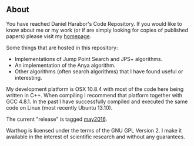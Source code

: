 ## About ##

You have reached Daniel Harabor's Code Repository. If you would like to know about me or my work (or if are simply looking for copies of published papers) please visit my [homepage](http://harabor.net/daniel).

Some things that are hosted in this repository:
* Implementations of Jump Point Search and JPS+ algorithms.
* An implementation of the Anya algorithm.
* Other algorithms (often search algorithms) that I have found useful or interesting.

My development platform is OSX 10.8.4 with most of the code here being written in C++. When compiling I recommend that platform together with GCC 4.8.1. In the past I have successfully compiled and executed the same code on Linux (most recently Ubuntu 13.10). 


The current "release" is tagged [may2016](https://bitbucket.org/dharabor/pathfinding/commits/tag/may2016).

Warthog is licensed under the terms of the GNU GPL Version 2. I make it available in the interest of scientific research and without any guarantees. 


